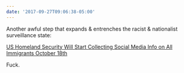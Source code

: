 ```yaml
---
date: '2017-09-27T09:06:38-05:00'
---
```

Another awful step that expands & entrenches the racist & nationalist surveillance state:

[US Homeland Security Will Start Collecting Social Media Info on All Immigrants October 18th](https://gizmodo.com/us-homeland-security-will-start-collecting-social-media-1818777094)

Fuck.
